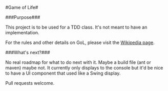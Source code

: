 #Game of Life#

###Purpose###

This project is to be used for a TDD class. It's not meant to have an implementation. 


For the rules and other details on GoL, please visit the [Wikipedia page](http://en.wikipedia.org/wiki/Conway%27s_Game_of_Life).

###What's next?###

No real roadmap for what to do next with it.  Maybe a build file (ant or maven) maybe not. It currently only displays to the console but it'd be nice to have a UI component that used like a Swing display. 


Pull requests welcome.

